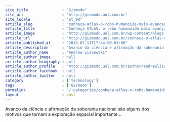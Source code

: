 ```yaml
---
site_title               : "Gizmodo"
site_url                 : "http://gizmodo.uol.com.br"
site_locale              : "pt_BR"
article_slug             : "conheca-atlas-o-robo-humanoide-mais-avancado-ja-criado"
article_title            : "Conheça ATLAS, o robô humanoide mais avançado já criado"
article_image            : "http://gizmodo.uol.com.br/wp-content/blogs.dir/8/files/2013/07/ku-xlarge1.gif"
article_url              : "http://gizmodo.uol.com.br/conheca-o-atlas-o-robo-humanoide-mais-avancado-ja-criado/"
article_published_at     : "2013-07-11T17:44:00-03:00"
article_description      : "Avanço da ciência e afirmação da soberania nacional são alguns dos motivos que tornam a exploração espacial importante..."
article_author_name      : "Andrew Liszewski"
article_author_image     : null
article_author_biography : null
article_author_profile   : "http://gizmodo.uol.com.br/author/andrewliszewski/"
article_author_facebook  : null
article_author_twitter   : null
category                 : ['technology']
tags                     : ['Gizmodo']
permalink                : "/:categories/conheca-atlas-o-robo-humanoide-mais-avancado-ja-criado/"
layout                   : post
---
```


Avanço da ciência e afirmação da soberania nacional são alguns dos motivos que tornam a exploração espacial importante...
